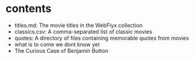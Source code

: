 # contents

- titles.md: The movie titles in the WebFlyx collection
- classics.csv: A comma-separated list of classic movies
- quotes: A directory of files containing memorable quotes from movies
- what is to come we dont know yet
- The Curious Case of Benjamin Button